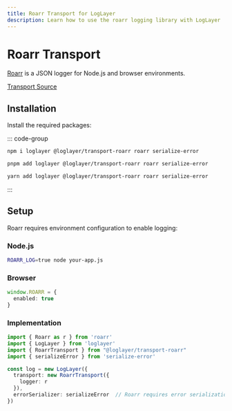 ```yaml
---
title: Roarr Transport for LogLayer
description: Learn how to use the roarr logging library with LogLayer
---
```


# Roarr Transport

[Roarr](https://github.com/gajus/roarr) is a JSON logger for Node.js and browser environments.

[Transport Source](https://github.com/loglayer/loglayer/tree/master/packages/transports/roarr)

## Installation

Install the required packages:

::: code-group

```sh [npm]
npm i loglayer @loglayer/transport-roarr roarr serialize-error
```

```sh [pnpm]
pnpm add loglayer @loglayer/transport-roarr roarr serialize-error
```

```sh [yarn]
yarn add loglayer @loglayer/transport-roarr roarr serialize-error
```

:::

## Setup

Roarr requires environment configuration to enable logging:

### Node.js
```bash
ROARR_LOG=true node your-app.js
```

### Browser
```typescript
window.ROARR = {
  enabled: true
}
```

### Implementation

```typescript
import { Roarr as r } from 'roarr'
import { LogLayer } from 'loglayer'
import { RoarrTransport } from "@loglayer/transport-roarr"
import { serializeError } from 'serialize-error'

const log = new LogLayer({
  transport: new RoarrTransport({
    logger: r
  }),
  errorSerializer: serializeError  // Roarr requires error serialization
})
```
